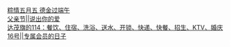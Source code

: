   
[粽情五月五 德金过端午](http://www.dianyue.me/archives/189/viytlsjle5b7cslm/)  
[父亲节||说出你的爱](http://www.dianyue.me/archives/188/g7kd94sauubu9jsq/)  
[达茂旗的114：餐饮、住宿、洗浴、送水、开锁、快递、快餐、招生、KTV、婚庆](http://www.dianyue.me/archives/027/0kize4s5i6k97u8h/)  
[16号||专属会员的日子](http://www.dianyue.me/archives/187/8757kkpyecc4u03o/)